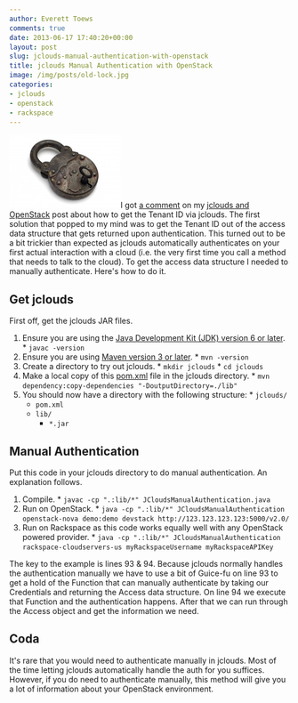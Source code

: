 ```yaml
---
author: Everett Toews
comments: true
date: 2013-06-17 17:40:20+00:00
layout: post
slug: jclouds-manual-authentication-with-openstack
title: jclouds Manual Authentication with OpenStack
image: /img/posts/old-lock.jpg
categories:
- jclouds
- openstack
- rackspace
---
```


<img class="img-right" src="/img/posts/old-lock.jpg"/>I got [a comment](http://blog./img/posts.com/2012/09/04/jclouds-and-openstack/comment-page-1/#comment-1657) on my [jclouds and OpenStack](http://blog.phmyata.com/2012/09/04/jclouds-and-openstack) post about how to get the Tenant ID via jclouds. The first solution that popped to my mind was to get the Tenant ID out of the access data structure that gets returned upon authentication. This turned out to be a bit trickier than expected as jclouds automatically authenticates on your first actual interaction with a cloud (i.e. the very first time you call a method that needs to talk to the cloud). To get the access data structure I needed to manually authenticate. Here's how to do it.

<!--more-->

## Get jclouds

First off, get the jclouds JAR files.

  1. Ensure you are using the [Java Development Kit (JDK) version 6 or later](http://www.oracle.com/technetwork/java/javase/downloads/index.html).
    * `javac -version`
  2. Ensure you are using [Maven version 3 or later](http://maven.apache.org/guides/getting-started/maven-in-five-minutes.html).
    * `mvn -version`
  3. Create a directory to try out jclouds.
    * `mkdir jclouds`
    * `cd jclouds`
  4. Make a local copy of this [pom.xml](https://gist.github.com/everett-toews/5798488) file in the jclouds directory.
    * `mvn dependency:copy-dependencies "-DoutputDirectory=./lib"`
  5. You should now have a directory with the following structure:
    * `jclouds/`
      * `pom.xml`
      * `lib/`
        * `*.jar`

## Manual Authentication


Put this code in your jclouds directory to do manual authentication. An explanation follows.

<script src="https://gist.github.com/everett-toews/5798514.js"></script>

  1. Compile.
    * `javac -cp ".:lib/*" JCloudsManualAuthentication.java`
  2. Run on OpenStack.
    * `java -cp ".:lib/*" JCloudsManualAuthentication openstack-nova demo:demo devstack http://123.123.123.123:5000/v2.0/`
  3. Run on Rackspace as this code works equally well with any OpenStack powered provider.
    * `java -cp ".:lib/*" JCloudsManualAuthentication rackspace-cloudservers-us myRackspaceUsername myRackspaceAPIKey`

The key to the example is lines 93 & 94. Because jclouds normally handles the authentication manually we have to use a bit of Guice-fu on line 93 to get a hold of the Function that can manually authenticate by taking our Credentials and returning the Access data structure. On line 94 we execute that Function and the authentication happens. After that we can run through the Access object and get the information we need.

## Coda

It's rare that you would need to authenticate manually in jclouds. Most of the time letting jclouds automatically handle the auth for you suffices. However, if you do need to authenticate manually, this method will give you a lot of information about your OpenStack environment.
